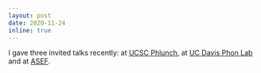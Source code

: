 ```yaml
---
layout: post
date: 2020-11-24
inline: true
---
```


I gave three invited talks recently: at [UCSC Phlunch](https://whascling.sites.ucsc.edu/2020/11/16/begus-in-phlunch/), at [UC Davis Phon Lab](https://lx.berkeley.edu/news/beguš-speaks-uc-davis-phonlab) and at [ASEF](https://www.eventbrite.com/e/gasper-begus-phd-kako-se-umetna-inteligenca-uci-govoriti-tickets-125505076061).